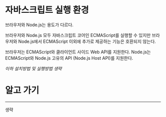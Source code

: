 # 자바스크립트 실행 환경
브라우저와 Node.js는 용도가 다르다.

브라우저와 Node.js 모두 자바스크립트 코어인 ECMAScript를 실행할 수 있지만 브라우저와 Node.js에서 ECMAScript 이외에 추가로 제공하는 기능은 호환되지 않는다.

브라우저는 ECMAScript와 클라이언트 사이드 Web API를 지원한다.
Node.js는 ECMAScript와 Node.js 고유의 API (Node.js Host API)를 지원한다.

_이하 설치방법 및 실행방법 생략_

# 알고 가기
---
생략
